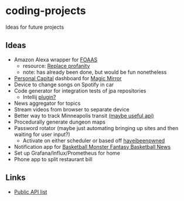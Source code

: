 # coding-projects
Ideas for future projects

## Ideas
- Amazon Alexa wrapper for [FOAAS](https://www.foaas.com/)
    - resource: [Replace profanity](https://mashable.com/2018/04/19/amazon-alexa-skill-blueprints-potty-mouth/)
    - note: has already been done, but would be fun nonetheless
- [Personal Capital](https://github.com/haochi/personalcapital) dashboard for [Magic Mirror](https://github.com/MichMich/MagicMirror)
- Device to change songs on Spotify in car
- Code generator for integration tests of jpa repositories
    - Intellij [plugin?](https://www.jetbrains.org/intellij/sdk/docs/basics/getting_started/creating_plugin_project.html)
- News aggregator for topics
- Stream videos from browser to separate device
- Better way to track Minneapolis transit [(maybe useful api)](https://svc.metrotransit.org/nextrip)
- Procedurally generate dungeon maps
- Password rotator (maybe just automating bringing up sites and then waiting for user input?)
    - Activate on either scheduler or based off [haveibeenpwned](https://haveibeenpwned.com/API/v3)
- Notification app for [Basketball Monster Fantasy Basketball News](https://basketballmonster.com/playernews.aspx)
- Set up Grafana/Influx/Prometheus for home
- Phone app to split restaurant bill

## Links
- [Public API list](https://github.com/public-apis/public-apis)
